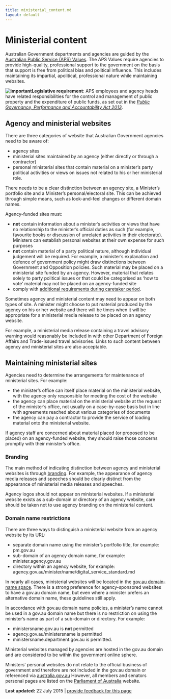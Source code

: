 ```yaml
---
title: ministerial_content.md
layout: default
---
```

Ministerial content
===================

Australian Government departments and agencies are guided by the [Australian Public Service (APS) Values](http://www.apsc.gov.au/aps-employment-policy-and-advice/aps-values-and-code-of-conduct/aps-values). The APS Values require agencies to provide high-quality, professional support to the government on the basis that support is free from political bias and political influence. This includes maintaining its impartial, apolitical, professional nature while maintaining websites.

**![important](../sites/g/files/net261/f/styles/large/public/importanticon.png%3Fitok=icqOt7eD)Legislative requirement**: APS employees and agency heads have related responsibilities for the control and management of public property and the expenditure of public funds, as set out in the [*Public Governance, Performance and Accountability Act 2013*](https://www.comlaw.gov.au/Details/C2013A00123/).

Agency and ministerial websites
-------------------------------

There are three categories of website that Australian Government agencies need to be aware of:

-   agency sites
-   ministerial sites maintained by an agency (either directly or through a contractor)
-   personal ministerial sites that contain material on a minister’s party political activities or views on issues not related to his or her ministerial role.

There needs to be a clear distinction between an agency site, a Minister’s portfolio site and a Minister’s personal/electoral site. This can be achieved through simple means, such as look-and-feel changes or different domain names.

Agency-funded sites must:

-   **not** contain information about a minister’s activities or views that have no relationship to the minister’s official duties as such (for example, favourite books or discussion of unrelated activities in their electorate). Ministers can establish personal websites at their own expense for such purposes
-   **not** contain material of a party political nature, although individual judgement will be required. For example, a minister’s explanation and defence of government policy might draw distinctions between Government and Opposition policies. Such material may be placed on a ministerial site funded by an agency. However, material that relates solely to party political issues or that could be categorised as ‘how to vote’ material may not be placed on an agency-funded site
-   comply with [additional requirements during caretaker period](caretaker_conventions.md).

Sometimes agency and ministerial content may need to appear on both types of site. A minister might choose to put material produced by the agency on his or her website and there will be times when it will be appropriate for a ministerial media release to be placed on an agency website.

For example, a ministerial media release containing a travel advisory warning would reasonably be included in with other Department of Foreign Affairs and Trade-issued travel advisories. Links to such content between agency and ministerial sites are also acceptable.

Maintaining ministerial sites
-----------------------------

Agencies need to determine the arrangements for maintenance of ministerial sites. For example:

-   the minister’s office can itself place material on the ministerial website, with the agency only responsible for meeting the cost of the website
-   the agency can place material on the ministerial website at the request of the minister’s office, not usually on a case-by-case basis but in line with agreements reached about various categories of documents
-   the agency can pay a contractor to provide the service of loading material onto the ministerial website.

If agency staff are concerned about material placed (or proposed to be placed) on an agency-funded website, they should raise those concerns promptly with their minister’s office.

### Branding

The main method of indicating distinction between agency and ministerial websites is through [branding](branding.md). For example, the appearance of agency media releases and speeches should be clearly distinct from the appearance of ministerial media releases and speeches.

Agency logos should not appear on ministerial websites. If a ministerial website exists as a sub-domain or directory of an agency website, care should be taken not to use agency branding on the ministerial content.

### Domain name restrictions

There are three ways to distinguish a ministerial website from an agency website by its URL:

-   separate domain name using the minister’s portfolio title, for example: pm.gov.au
-   sub-domain of an agency domain name, for example: minister.agency.gov.au
-   directory within an agency website, for example: agency.gov.au/minister/name/digital_service_standard.md

In nearly all cases, ministerial websites will be located in the [gov.au domain-name space](domain_names.md). There is a strong preference for agency-sponsored websites to have a gov.au domain name, but even where a minister prefers an alternative domain name, these guidelines still apply.

In accordance with gov.au domain name policies, a minister’s name cannot be used in a gov.au domain name but there is no restriction on using the minister’s name as part of a sub-domain or directory. For example:

-   ministersname.gov.au is **not** permitted
-   agency.gov.au/ministersname is permitted
-   ministersname.department.gov.au is permitted.

Ministerial websites managed by agencies are hosted in the gov.au domain and are considered to be within the government online sphere.

Ministers’ personal websites do not relate to the official business of government and therefore are not included in the gov.au domain or referenced via [australia.gov.au](http://www.australia.gov.au/) However, all members and senators personal pages are listed on the [Parliament of Australia](http://www.aph.gov.au/) website.

**Last updated:** 22 July 2015 | [provide feedback for this page](../feedback-design-guidance%3Furl_from=Ministerialcontent.html)

